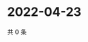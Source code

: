 # 2022-04-23

共 0 条

<!-- BEGIN WEIBO -->
<!-- 最后更新时间 Sat Apr 23 2022 05:13:57 GMT+0800 (China Standard Time) -->

<!-- END WEIBO -->
